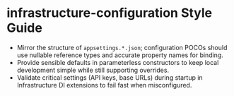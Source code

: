 # infrastructure-configuration Style Guide

- Mirror the structure of `appsettings.*.json`; configuration POCOs should use nullable reference types and accurate property names for binding.
- Provide sensible defaults in parameterless constructors to keep local development simple while still supporting overrides.
- Validate critical settings (API keys, base URLs) during startup in Infrastructure DI extensions to fail fast when misconfigured.
